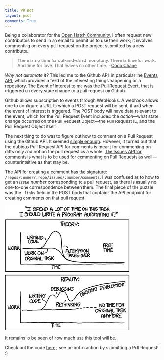 ```yaml
---
title: PR Bot
layout: post
comments: True
---
```


Being a collaborator for the [Open Hatch Community](http://openhatch.org), I often request new contributors to send in an email to permit us to use their work; it involves commenting on every pull request on the project submitted by a new contributor.

>There is no time for cut-and-dried monotony. There is time for work. And time for love. That leaves 
>no other time. - [Coco Chanel](https://en.wikipedia.org/wiki/Coco_Chanel)

*Why not automate it?* This led me to the Github API, in particular the [Events API](https://developer.github.com/v3/activity/events/), which provides a feed of the interesting things happening on a repository. The Event of interest to me was the [Pull Request Event](https://developer.github.com/v3/activity/events/types/#pullrequestevent), that is triggered on every state change to a pull request on Github.

Github allows subscription to events through WebHooks. A webhook allows one to configure a URL to which a POST request will be sent, if and when the event of interest is triggered. The POST body will have data relevant to the event, which for the Pull Request Event includes: the *action*&mdash;what state change occurred on the Pull Request Object&mdash;the Pull Request ID, and the Pull Request Object itself.

The next thing to do was to figure out how to comment on a Pull Request using the Github API. It seemed [simple enough](https://developer.github.com/v3/pulls/comments/#create-a-comment). However, it turned out that the dubious Pull Request API for comments is meant for commenting on diffs only and not on the pull request as a whole. [The Issues API for comments](https://developer.github.com/v3/issues/comments/) is what is to be used for commenting on Pull Requests as well&mdash;counterintuitive as that may be. 

The API for creating a comment has the signature: `/repos/:owner/:repo/issues/:number/comments`. I was confused as to how to get an *issue number* corresponding to a pull request, as there is usually no one-to-one correspondence between them. The final piece of the puzzle was the `_links` field in the POST body that contains the API endpoint for creating comments on that pull request.


![XKCD Automation](/images/automation.png)

It remains to be seen of how much use this tool will be.


Check out the code [here](https://github.com/Deborah-Digges/pr-bot) ; see pr-bot in action by submitting a Pull Request! :) 




